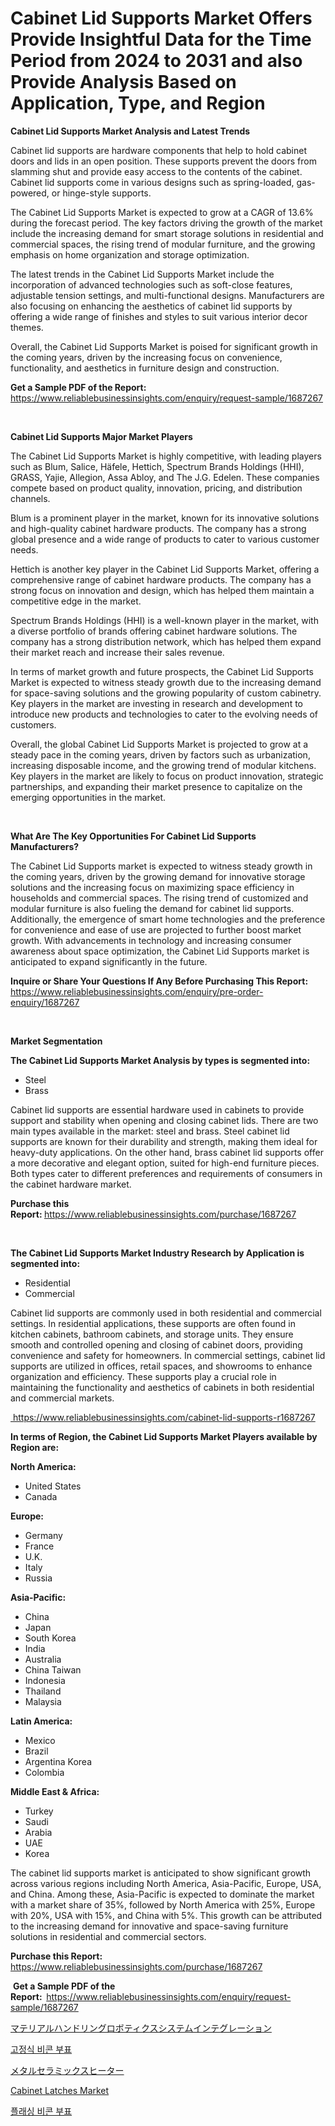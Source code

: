 <p><h1>Cabinet Lid Supports Market Offers Provide Insightful Data for the Time Period from 2024 to 2031 and also Provide Analysis Based on Application, Type, and Region</h1></p><p><strong>Cabinet Lid Supports Market Analysis and Latest Trends</strong></p>
<p><p>Cabinet lid supports are hardware components that help to hold cabinet doors and lids in an open position. These supports prevent the doors from slamming shut and provide easy access to the contents of the cabinet. Cabinet lid supports come in various designs such as spring-loaded, gas-powered, or hinge-style supports.</p><p>The Cabinet Lid Supports Market is expected to grow at a CAGR of 13.6% during the forecast period. The key factors driving the growth of the market include the increasing demand for smart storage solutions in residential and commercial spaces, the rising trend of modular furniture, and the growing emphasis on home organization and storage optimization.</p><p>The latest trends in the Cabinet Lid Supports Market include the incorporation of advanced technologies such as soft-close features, adjustable tension settings, and multi-functional designs. Manufacturers are also focusing on enhancing the aesthetics of cabinet lid supports by offering a wide range of finishes and styles to suit various interior decor themes.</p><p>Overall, the Cabinet Lid Supports Market is poised for significant growth in the coming years, driven by the increasing focus on convenience, functionality, and aesthetics in furniture design and construction.</p></p>
<p><strong>Get a Sample PDF of the Report:&nbsp;</strong> <a href="https://www.reliablebusinessinsights.com/enquiry/request-sample/1687267">https://www.reliablebusinessinsights.com/enquiry/request-sample/1687267</a></p>
<p>&nbsp;</p>
<p><strong>Cabinet Lid Supports Major Market Players</strong></p>
<p><p>The Cabinet Lid Supports Market is highly competitive, with leading players such as Blum, Salice, Häfele, Hettich, Spectrum Brands Holdings (HHI), GRASS, Yajie, Allegion, Assa Abloy, and The J.G. Edelen. These companies compete based on product quality, innovation, pricing, and distribution channels.</p><p>Blum is a prominent player in the market, known for its innovative solutions and high-quality cabinet hardware products. The company has a strong global presence and a wide range of products to cater to various customer needs.</p><p>Hettich is another key player in the Cabinet Lid Supports Market, offering a comprehensive range of cabinet hardware products. The company has a strong focus on innovation and design, which has helped them maintain a competitive edge in the market.</p><p>Spectrum Brands Holdings (HHI) is a well-known player in the market, with a diverse portfolio of brands offering cabinet hardware solutions. The company has a strong distribution network, which has helped them expand their market reach and increase their sales revenue.</p><p>In terms of market growth and future prospects, the Cabinet Lid Supports Market is expected to witness steady growth due to the increasing demand for space-saving solutions and the growing popularity of custom cabinetry. Key players in the market are investing in research and development to introduce new products and technologies to cater to the evolving needs of customers.</p><p>Overall, the global Cabinet Lid Supports Market is projected to grow at a steady pace in the coming years, driven by factors such as urbanization, increasing disposable income, and the growing trend of modular kitchens. Key players in the market are likely to focus on product innovation, strategic partnerships, and expanding their market presence to capitalize on the emerging opportunities in the market.</p></p>
<p>&nbsp;</p>
<p><strong>What Are The Key Opportunities For Cabinet Lid Supports Manufacturers?</strong></p>
<p><p>The Cabinet Lid Supports market is expected to witness steady growth in the coming years, driven by the growing demand for innovative storage solutions and the increasing focus on maximizing space efficiency in households and commercial spaces. The rising trend of customized and modular furniture is also fueling the demand for cabinet lid supports. Additionally, the emergence of smart home technologies and the preference for convenience and ease of use are projected to further boost market growth. With advancements in technology and increasing consumer awareness about space optimization, the Cabinet Lid Supports market is anticipated to expand significantly in the future.</p></p>
<p><strong>Inquire or Share Your Questions If Any Before Purchasing This Report:</strong> <a href="https://www.reliablebusinessinsights.com/enquiry/pre-order-enquiry/1687267">https://www.reliablebusinessinsights.com/enquiry/pre-order-enquiry/1687267</a></p>
<p>&nbsp;</p>
<p><strong>Market Segmentation</strong></p>
<p><strong>The Cabinet Lid Supports Market Analysis by types is segmented into:</strong></p>
<p><ul><li>Steel</li><li>Brass</li></ul></p>
<p><p>Cabinet lid supports are essential hardware used in cabinets to provide support and stability when opening and closing cabinet lids. There are two main types available in the market: steel and brass. Steel cabinet lid supports are known for their durability and strength, making them ideal for heavy-duty applications. On the other hand, brass cabinet lid supports offer a more decorative and elegant option, suited for high-end furniture pieces. Both types cater to different preferences and requirements of consumers in the cabinet hardware market.</p></p>
<p><strong>Purchase this Report:&nbsp;</strong><a href="https://www.reliablebusinessinsights.com/purchase/1687267">https://www.reliablebusinessinsights.com/purchase/1687267</a></p>
<p>&nbsp;</p>
<p><strong>The Cabinet Lid Supports Market Industry Research by Application is segmented into:</strong></p>
<p><ul><li>Residential</li><li>Commercial</li></ul></p>
<p><p>Cabinet lid supports are commonly used in both residential and commercial settings. In residential applications, these supports are often found in kitchen cabinets, bathroom cabinets, and storage units. They ensure smooth and controlled opening and closing of cabinet doors, providing convenience and safety for homeowners. In commercial settings, cabinet lid supports are utilized in offices, retail spaces, and showrooms to enhance organization and efficiency. These supports play a crucial role in maintaining the functionality and aesthetics of cabinets in both residential and commercial markets.</p></p>
<p><a href="https://www.reliablebusinessinsights.com/cabinet-lid-supports-r1687267">&nbsp;https://www.reliablebusinessinsights.com/cabinet-lid-supports-r1687267</a></p>
<p><strong>In terms of Region, the Cabinet Lid Supports Market Players available by Region are:</strong></p>
<p>
    <p> <strong> North America: </strong>
        <ul>
            <li>United States</li>
            <li>Canada</li>
        </ul>
        </p> 
    <p> <strong> Europe: </strong>
        <ul>
            <li>Germany</li>
            <li>France</li>
            <li>U.K.</li>
            <li>Italy</li>
            <li>Russia</li>
        </ul>
        </p> 
    <p> <strong> Asia-Pacific: </strong>
        <ul>
            <li>China</li>
            <li>Japan</li>
            <li>South Korea</li>
            <li>India</li>
            <li>Australia</li>
            <li>China Taiwan</li>
            <li>Indonesia</li>
            <li>Thailand</li>
            <li>Malaysia</li>
        </ul>
        </p> 
    <p> <strong> Latin America: </strong>
        <ul>
            <li>Mexico</li>
            <li>Brazil</li>
            <li>Argentina Korea</li>
            <li>Colombia</li>
        </ul>
        </p> 
    <p> <strong> Middle East & Africa: </strong>
        <ul>
            <li>Turkey</li>
            <li>Saudi</li>
            <li>Arabia</li>
            <li>UAE</li>
            <li>Korea</li>
        </ul>
    </p>
    </p>
<p><p>The cabinet lid supports market is anticipated to show significant growth across various regions including North America, Asia-Pacific, Europe, USA, and China. Among these, Asia-Pacific is expected to dominate the market with a market share of 35%, followed by North America with 25%, Europe with 20%, USA with 15%, and China with 5%. This growth can be attributed to the increasing demand for innovative and space-saving furniture solutions in residential and commercial sectors.</p></p>
<p><strong>Purchase this Report: </strong><a href="https://www.reliablebusinessinsights.com/purchase/1687267">https://www.reliablebusinessinsights.com/purchase/1687267</a></p>
<p>&nbsp;<strong>Get a Sample PDF of the Report:&nbsp;&nbsp;</strong><a href="https://www.reliablebusinessinsights.com/enquiry/request-sample/1687267">https://www.reliablebusinessinsights.com/enquiry/request-sample/1687267</a></p>
<p><strong></strong></p>
<p><p><a href="https://github.com/DudleyFerry/Market-Research-Report-List-1/blob/main/2792902111342.md">マテリアルハンドリングロボティクスシステムインテグレーション</a></p><p><a href="https://github.com/Jackieshlerin98056/Market-Research-Report-List-1/blob/main/8529558106273.md">고정식 비콘 부표</a></p><p><a href="https://github.com/DemarcusKuhlman/Market-Research-Report-List-1/blob/main/4849763111341.md">メタルセラミックスヒーター</a></p><p><a href="https://github.com/JuliaFadel1922/Market-Research-Report-List-1/blob/main/cabinet-latches-market.md">Cabinet Latches Market</a></p><p><a href="https://github.com/bbbexter1/Market-Research-Report-List-1/blob/main/1104098106274.md">플래싱 비콘 부표</a></p></p>